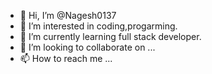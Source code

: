 - 👋 Hi, I’m @Nagesh0137
- 👀 I’m interested in coding,progarming.
- 🌱 I’m currently learning full stack developer.
- 💞️ I’m looking to collaborate on ...
- 📫 How to reach me ...

<!---
Nagesh0137/Nagesh0137 is a ✨ special ✨ repository because its `README.md` (this file) appears on your GitHub profile.
You can click the Preview link to take a look at your changes.
--->
